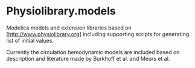 Physiolibrary.models
====================

Modelica models and extension libraries based on [http://www.physiolibrary.org] including supporting scripts for generating list of initial values.

Currently the circulation hemodynamic models are included based on description and literature made by Burkhoff et al. and Meurs et al.
